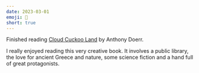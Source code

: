 ```yaml
---
date: 2023-03-01
emoji: 📕
short: true
---
```


Finished reading [Cloud Cuckoo Land](https://en.wikipedia.org/wiki/Cloud_Cuckoo_Land_(novel)) by Anthony Doerr.

I really enjoyed reading this very creative book. It involves a public library, the love for ancient Greece and nature, some science fiction and a hand full of great protagonists.

